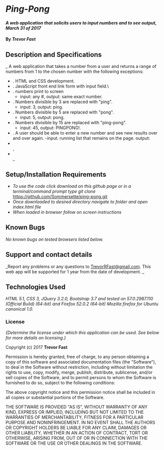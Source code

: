 # _Ping-Pong_

#### _A web application that solicits users to input numbers and to see output, March 31 of 2017_

#### By _**Trevor Fast**_

## Description and Specifications

_ A web application that takes a number from a user and returns a range of numbers from 1 to the chosen number with the following exceptions:

* . HTML and CSS development.
* . JavaScript front end link form with input field.\
* . numbers print to screen
    - input: any #, output: same exact number.
* . Numbers divisible by 3 are replaced with "ping".
    - input: 3, output: ping.
* . Numbers divisible by 5 are replaced with "pong".
    - input: 5, output: pong.
* . Numbers divisible by 15 are replaced with "ping-pong".
    - input: 45, output: PINGPONG!.
* . A user should be able to enter a new number and see new results over and over again.
    -input: running list that remains on the page. output: <li></li>, <li></li>
_

## Setup/Installation Requirements

* _To use the code click download on this github page or in a terminal/command prompt type git clone_ https://github.com/Sommersette/ping-pong.git
* _Once downloaded to desired directory navigate to folder and open index.html file_
* _When loaded in browser follow on screen instructions_


## Known Bugs

_No known bugs on tested browsers listed below._

## Support and contact details

_Report any problems or any questions to TrevorRFast@gmail.com. This web app will be supported for 1 year from the date of development. _

## Technologies Used

_HTML 5.1, CSS 3, JQuery 3.2.0, Bootstrap 3.7 and tested on 57.0.2987.110 (Official Build) (64-bit) and Firefox 52.0.2 (64-bit) Mozilla firefox for Ubuntu canonical 1.0._

### License

*{Determine the license under which this application can be used.  See below for more details on licensing.}*

Copyright (c) 2017 **Trevor Fast**

Permission is hereby granted, free of charge, to any person obtaining a copy
of this software and associated documentation files (the "Software"), to deal
in the Software without restriction, including without limitation the rights
to use, copy, modify, merge, publish, distribute, sublicense, and/or sell
copies of the Software, and to permit persons to whom the Software is
furnished to do so, subject to the following conditions:

The above copyright notice and this permission notice shall be included in all
copies or substantial portions of the Software.

THE SOFTWARE IS PROVIDED "AS IS", WITHOUT WARRANTY OF ANY KIND, EXPRESS OR
IMPLIED, INCLUDING BUT NOT LIMITED TO THE WARRANTIES OF MERCHANTABILITY,
FITNESS FOR A PARTICULAR PURPOSE AND NONINFRINGEMENT. IN NO EVENT SHALL THE
AUTHORS OR COPYRIGHT HOLDERS BE LIABLE FOR ANY CLAIM, DAMAGES OR OTHER
LIABILITY, WHETHER IN AN ACTION OF CONTRACT, TORT OR OTHERWISE, ARISING FROM,
OUT OF OR IN CONNECTION WITH THE SOFTWARE OR THE USE OR OTHER DEALINGS IN THE
SOFTWARE.
